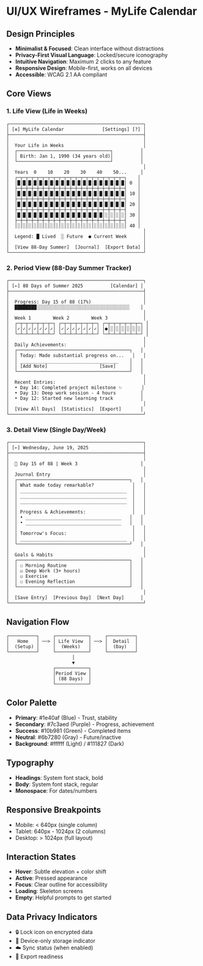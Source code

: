 # UI/UX Wireframes - MyLife Calendar

## Design Principles
- **Minimalist & Focused**: Clean interface without distractions
- **Privacy-First Visual Language**: Locked/secure iconography
- **Intuitive Navigation**: Maximum 2 clicks to any feature
- **Responsive Design**: Mobile-first, works on all devices
- **Accessible**: WCAG 2.1 AA compliant

## Core Views

### 1. Life View (Life in Weeks)
```
┌─────────────────────────────────────────────────┐
│ [≡] MyLife Calendar              [Settings] [?] │
├─────────────────────────────────────────────────┤
│                                                 │
│  Your Life in Weeks                             │
│  ┌──────────────────────────────────┐          │
│  │ Birth: Jan 1, 1990 (34 years old)│          │
│  └──────────────────────────────────┘          │
│                                                 │
│  Years  0    10    20    30    40    50...     │
│  ┌─┬─┬─┬─┬─┬─┬─┬─┬─┬─┬─┬─┬─┬─┬─┬─┬─┬─┬─┬─┐    │
│  │█│█│█│█│█│█│█│█│█│█│█│█│█│█│█│█│█│█│█│█│ 0  │
│  ├─┼─┼─┼─┼─┼─┼─┼─┼─┼─┼─┼─┼─┼─┼─┼─┼─┼─┼─┼─┤    │
│  │█│█│█│█│█│█│█│█│█│█│█│█│█│█│█│█│█│█│█│█│ 10 │
│  ├─┼─┼─┼─┼─┼─┼─┼─┼─┼─┼─┼─┼─┼─┼─┼─┼─┼─┼─┼─┤    │
│  │█│█│█│█│█│█│█│█│█│█│█│█│█│█│█│█│█│█│█│█│ 20 │
│  ├─┼─┼─┼─┼─┼─┼─┼─┼─┼─┼─┼─┼─┼─┼─┼─┼─┼─┼─┼─┤    │
│  │█│█│█│█│█│█│█│█│█│█│█│█│█│█│█│█│░│░│░│░│ 30 │
│  ├─┼─┼─┼─┼─┼─┼─┼─┼─┼─┼─┼─┼─┼─┼─┼─┼─┼─┼─┼─┤    │
│  │░│░│░│░│░│░│░│░│░│░│░│░│░│░│░│░│░│░│░│░│ 40 │
│                                                 │
│  Legend: █ Lived  ░ Future  ● Current Week      │
│                                                 │
│  [View 88-Day Summer]  [Journal]  [Export Data] │
└─────────────────────────────────────────────────┘
```

### 2. Period View (88-Day Summer Tracker)
```
┌─────────────────────────────────────────────────┐
│ [←] 88 Days of Summer 2025          [Calendar] │
├─────────────────────────────────────────────────┤
│                                                 │
│  Progress: Day 15 of 88 (17%)                   │
│  ████████░░░░░░░░░░░░░░░░░░░░░░░░░░░░░░░░░░    │
│                                                 │
│  Week 1        Week 2        Week 3             │
│  ┌─┬─┬─┬─┬─┬─┬─┐ ┌─┬─┬─┬─┬─┬─┬─┐ ┌─┬─┬─┬─┬─┬─┬─┐ │
│  │✓│✓│✓│✓│✓│✓│✓│ │✓│✓│✓│✓│✓│✓│✓│ │●│░│░│░│░│░│░│ │
│  └─┴─┴─┴─┴─┴─┴─┘ └─┴─┴─┴─┴─┴─┴─┘ └─┴─┴─┴─┴─┴─┴─┘ │
│                                                 │
│  Daily Achievements:                            │
│  ┌─────────────────────────────────────────┐   │
│  │ Today: Made substantial progress on...   │   │
│  │ ____________________________________    │   │
│  │ [Add Note]                   [Save]     │   │
│  └─────────────────────────────────────────┘   │
│                                                 │
│  Recent Entries:                                │
│  • Day 14: Completed project milestone ✨       │
│  • Day 13: Deep work session - 4 hours         │
│  • Day 12: Started new learning track          │
│                                                 │
│  [View All Days]  [Statistics]  [Export]       │
└─────────────────────────────────────────────────┘
```

### 3. Detail View (Single Day/Week)
```
┌─────────────────────────────────────────────────┐
│ [←] Wednesday, June 19, 2025                    │
├─────────────────────────────────────────────────┤
│                                                 │
│  📅 Day 15 of 88 | Week 3                       │
│                                                 │
│  Journal Entry                                  │
│  ┌─────────────────────────────────────────┐   │
│  │ What made today remarkable?              │   │
│  │ _______________________________________  │   │
│  │ _______________________________________  │   │
│  │ _______________________________________  │   │
│  │                                          │   │
│  │ Progress & Achievements:                 │   │
│  │ • ___________________________________   │   │
│  │ • ___________________________________   │   │
│  │                                          │   │
│  │ Tomorrow's Focus:                        │   │
│  │ _______________________________________  │   │
│  └─────────────────────────────────────────┘   │
│                                                 │
│  Goals & Habits                                 │
│  ┌─────────────────────────────────────────┐   │
│  │ ☐ Morning Routine                       │   │
│  │ ☑ Deep Work (3+ hours)                  │   │
│  │ ☑ Exercise                              │   │
│  │ ☐ Evening Reflection                    │   │
│  └─────────────────────────────────────────┘   │
│                                                 │
│  [Save Entry]  [Previous Day]  [Next Day]      │
└─────────────────────────────────────────────────┘
```

## Navigation Flow

```
┌──────────┐     ┌────────────┐     ┌──────────┐
│   Home   │ ──> │ Life View  │ ──> │  Detail  │
│  (Setup) │     │  (Weeks)   │     │  (Day)   │
└──────────┘     └────────────┘     └──────────┘
                        │
                        ▼
                 ┌────────────┐
                 │Period View │
                 │ (88 Days)  │
                 └────────────┘
```

## Color Palette

- **Primary**: #1e40af (Blue) - Trust, stability
- **Secondary**: #7c3aed (Purple) - Progress, achievement  
- **Success**: #10b981 (Green) - Completed items
- **Neutral**: #6b7280 (Gray) - Future/inactive
- **Background**: #ffffff (Light) / #111827 (Dark)

## Typography

- **Headings**: System font stack, bold
- **Body**: System font stack, regular
- **Monospace**: For dates/numbers

## Responsive Breakpoints

- Mobile: < 640px (single column)
- Tablet: 640px - 1024px (2 columns)
- Desktop: > 1024px (full layout)

## Interaction States

- **Hover**: Subtle elevation + color shift
- **Active**: Pressed appearance
- **Focus**: Clear outline for accessibility
- **Loading**: Skeleton screens
- **Empty**: Helpful prompts to get started

## Data Privacy Indicators

- 🔒 Lock icon on encrypted data
- 📱 Device-only storage indicator
- ☁️ Sync status (when enabled)
- 💾 Export readiness